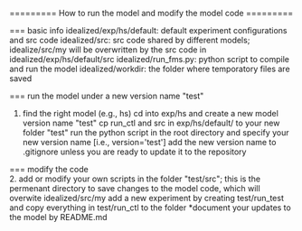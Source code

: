 =========  How to run the model and modify the model code =========

=== basic info
idealized/exp/hs/default:  default experiment configurations and src code
idealized/src:             src code shared by different models; idealize/src/my will be overwritten by the src code in idealized/exp/hs/default/src
idealized/run_fms.py:      python script to compile and run the model
idealized/workdir:         the folder where temporatory files are saved


=== run the model under a new version name "test"
1. find the right model (e.g., hs)
   cd into exp/hs and create a new model version name "test"
   cp run_ctl and src in exp/hs/default/ to your new folder "test"
   run the python script in the root directory and specify your new version name [i.e., version='test']
   add the new version name to .gitignore unless you are ready to update it to the repository
   
=== modify the code   
2. add or modify your own scripts in the folder "test/src"; 
   this is the permenant directory to save changes to the model code, which will overwite idealized/src/my
   add a new experiment by creating test/run_test and copy everything in test/run_ctl to the folder
   *document your updates to the model by README.md
